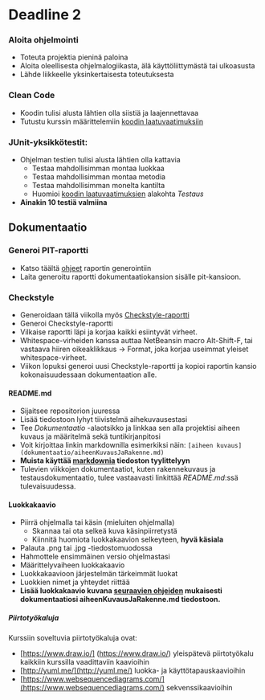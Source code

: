 ﻿# Deadline 2

### Aloita ohjelmointi

* Toteuta projektia pieninä paloina
* Aloita oleellisesta ohjelmalogiikasta, älä käyttöliittymästä tai ulkoasusta
* Lähde liikkeelle yksinkertaisesta toteutuksesta

### Clean Code

* Koodin tulisi alusta lähtien olla siistiä ja laajennettavaa
* Tutustu kurssin määrittelemiin [koodin laatuvaatimuksiin](Koodin-laatuvaatimukset.md)

### JUnit-yksikkötestit:

* Ohjelman testien tulisi alusta lähtien olla kattavia
  * Testaa mahdollisimman montaa luokkaa
  * Testaa mahdollisimman montaa metodia
  * Testaa mahdollisimman monelta kantilta
  * Huomioi [koodin laatuvaatimuksien](Koodin-laatuvaatimukset.md) alakohta *Testaus*
* **Ainakin 10 testiä valmiina**

## Dokumentaatio

### Generoi PIT-raportti
  * Katso täältä [ohjeet](Maven-ja-PIT.md#raportit) raportin generointiin
  * Laita generoitu raportti dokumentaatiokansion sisälle pit-kansioon.

### Checkstyle
* Generoidaan tällä viikolla myös [Checkstyle-raportti](Checkstyle.md)
* Generoi Checkstyle-raportti
* Vilkaise raportti läpi ja korjaa kaikki esiintyvät virheet.
* Whitespace-virheiden kanssa auttaa NetBeansin macro Alt-Shift-F, tai vastaava hiiren oikeaklikkaus -> Format, joka korjaa useimmat yleiset whitespace-virheet.
* Viikon lopuksi generoi uusi Checkstyle-raportti ja kopioi raportin kansio kokonaisuudessaan dokumentaation alle.

#### README.md

* Sijaitsee repositorion juuressa
* Lisää tiedostoon lyhyt tiivistelmä aihekuvausestasi
* Tee _Dokumentaatio_ -alaotsikko ja linkkaa sen alla projektisi aiheen kuvaus ja määritelmä sekä tuntikirjanpitosi
* Voit kirjoittaa linkin markdownilla esimerkiksi näin: ```[aiheen kuvaus](dokumentaatio/aiheenKuvausJaRakenne.md)```
* **Muista käyttää [markdownia](https://help.github.com/articles/markdown-basics/) tiedoston tyylittelyyn**
* Tulevien viikkojen dokumentaatiot, kuten rakennekuvaus ja testausdokumentaatio, tulee vastaavasti linkittää _README.md_:ssä tulevaisuudessa.

#### Luokkakaavio

* Piirrä ohjelmalla tai käsin (mieluiten ohjelmalla)
  * Skannaa tai ota selkeä kuva käsinpiirretystä
  * Kiinnitä huomiota luokkakaavion selkeyteen, **hyvä käsiala**
* Palauta .png tai .jpg -tiedostomuodossa
* Hahmottele ensimmäinen versio ohjelmastasi
* Määrittelyvaiheen luokkakaavio
* Luokkakaavioon järjestelmän tärkeimmät luokat
* Luokkien nimet ja yhteydet riittää
* **Lisää luokkakaavio kuvana [seuraavien ohjeiden](https://daringfireball.net/projects/markdown/syntax#img) mukaisesti dokumentaatiosi aiheenKuvausJaRakenne.md tiedostoon.**

##### Piirtotyökaluja

Kurssiin soveltuvia piirtotyökaluja ovat:
* [https://www.draw.io/] (https://www.draw.io/) yleispätevä piirtotyökalu kaikkiin kurssilla vaadittaviin kaavioihin
* [http://yuml.me/](http://yuml.me/) luokka- ja käyttötapauskaavioihin
* [https://www.websequencediagrams.com/](https://www.websequencediagrams.com/) sekvenssikaavioihin
